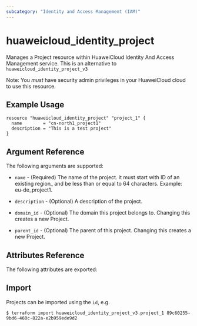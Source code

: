 ```yaml
---
subcategory: "Identity and Access Management (IAM)"
---
```


# huaweicloud\_identity\_project

Manages a Project resource within HuaweiCloud Identity And Access 
Management service. This is an alternative to `huaweicloud_identity_project_v3`

Note: You _must_ have security admin privileges in your HuaweiCloud 
cloud to use this resource.

## Example Usage

```hcl
resource "huaweicloud_identity_project" "project_1" {
  name        = "cn-north1_project1"
  description = "This is a test project"
}
```

## Argument Reference

The following arguments are supported:

* `name` - (Required) The name of the project. it must start with 
    ID of an existing region_ and be less than or equal to 64 characters.
    Example: eu-de_project1.

* `description` - (Optional) A description of the project.

* `domain_id` - (Optional) The domain this project belongs to. Changing this
    creates a new Project.

* `parent_id` - (Optional) The parent of this project. Changing this creates
    a new Project.

## Attributes Reference

The following attributes are exported:

## Import

Projects can be imported using the `id`, e.g.

```
$ terraform import huaweicloud_identity_project_v3.project_1 89c60255-9bd6-460c-822a-e2b959ede9d2
```
